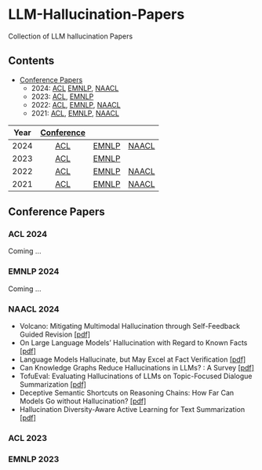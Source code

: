 # LLM-Hallucination-Papers
Collection of LLM hallucination Papers

## Contents
- [Conference Papers](#conference-papers)
	- 2024:  [ACL](#acl-2024)  [EMNLP](#emnlp-2024),  [NAACL](#naacl-2024)
	- 2023:  [ACL](#acl-2023),  [EMNLP](#emnlp-2023)
	- 2022:  [ACL](#acl-2022),  [EMNLP](#emnlp-2022),  [NAACL](#naacl-2022)
	- 2021:  [ACL](#acl-2021),  [EMNLP](#emnlp-2021),  [NAACL](#naacl-2021)

|  Year  | [Conference](#conference-papers) |                      |                      |
| :---:  |    :----:        |        :---:         |        :---:         |
|  2024  | [ACL](#acl-2024) | [EMNLP](#emnlp-2024) | [NAACL](#naacl-2024) |
|  2023  | [ACL](#acl-2023) | [EMNLP](#emnlp-2023) |                      |
|  2022  | [ACL](#acl-2022) | [EMNLP](#emnlp-2022) | [NAACL](#naacl-2022) |
|  2021  | [ACL](#acl-2021) | [EMNLP](#emnlp-2021) | [NAACL](#naacl-2021) |

## Conference Papers

###  ACL 2024
Coming ...
### EMNLP 2024
Coming ...
### NAACL 2024
- Volcano: Mitigating Multimodal Hallucination through Self-Feedback Guided Revision [[pdf]](https://aclanthology.org/2024.naacl-long.23/)
- On Large Language Models’ Hallucination with Regard to Known Facts [[pdf]](https://aclanthology.org/2024.naacl-long.60/)
- Language Models Hallucinate, but May Excel at Fact Verification [[pdf]](https://aclanthology.org/2024.naacl-long.62/)
- Can Knowledge Graphs Reduce Hallucinations in  LLMs? : A Survey [[pdf]](https://aclanthology.org/2024.naacl-long.219/)
- TofuEval: Evaluating Hallucinations of  LLMs on Topic-Focused Dialogue Summarization [[pdf]](https://aclanthology.org/2024.naacl-long.251/)
- Deceptive Semantic Shortcuts on Reasoning Chains: How Far Can Models Go without Hallucination? [[pdf]](https://aclanthology.org/2024.naacl-long.424/)
- Hallucination Diversity-Aware Active Learning for Text Summarization [[pdf]](https://aclanthology.org/2024.naacl-long.479/)

### ACL 2023

### EMNLP 2023

<!--stackedit_data:
eyJoaXN0b3J5IjpbMTYzNjY0ODQxOSwtNDM1NzcyMTE3LDU3MT
MwODQ5NywxODY2NzYxMDkzLC0xNDgyOTgzOTMzLDI4NTMyNTgz
MCwtODkzOTA5MjEyLDM0MzE4MjExNiwtMTA0MDQ2MzcwOCwtMT
A0MDQ2MzcwOCw2NTE0MDY1OSwxMjAzNzMxMTIyLDIwMzY0MDgx
MCw3Mjk2NzQ4NDAsLTg4NzIxNTI0MCwyMDk0Mjg3MDE2LC05NT
M1NzY1MDIsLTY2NjQwMzczMyw5Mjc3OTcxMTgsMjEyMDA0MjE1
MF19
-->